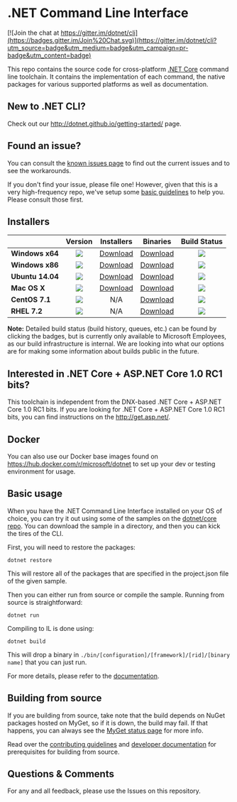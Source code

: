 # .NET Command Line Interface

[![Join the chat at https://gitter.im/dotnet/cli](https://badges.gitter.im/Join%20Chat.svg)](https://gitter.im/dotnet/cli?utm_source=badge&utm_medium=badge&utm_campaign=pr-badge&utm_content=badge)

This repo contains the source code for cross-platform [.NET Core](http://github.com/dotnet/core) command line toolchain. It contains the implementation of each command, the native packages for various supported platforms as well as documentation. 

New to .NET CLI?
------------
Check out our http://dotnet.github.io/getting-started/ page. 

Found an issue?
---------------
You can consult the [known issues page](Documentation/known-issues.md) to find out the current issues and 
to see the workarounds.  

If you don't find your issue, please file one! However, given that this is a very high-frequency repo, we've setup some [basic guidelines](Documentation/issue-filing-guide.md) to help you. Please consult those first.

Installers
----------

|         |Version |Installers|Binaries|Build Status|
|---------|:------:|:------:|:------:|:------:|
|**Windows x64**|![](https://dotnetcli.blob.core.windows.net/dotnet/beta/Binaries/Latest/Windows_x64_Release_version_badge.svg)|[Download](https://dotnetcli.blob.core.windows.net/dotnet/beta/Installers/Latest/dotnet-dev-win-x64.latest.exe)|[Download](https://dotnetcli.blob.core.windows.net/dotnet/beta/Binaries/Latest/dotnet-dev-win-x64.latest.zip)|[![](https://mseng.visualstudio.com/DefaultCollection/_apis/public/build/definitions/d09b7a4d-0a51-4c0e-a15a-07921d5b558f/3022/badge)](https://mseng.visualstudio.com/dotnetcore/_build?definitionId=3022)|
|**Windows x86**|![](https://dotnetcli.blob.core.windows.net/dotnet/beta/Binaries/Latest/Windows_x86_Release_version_badge.svg)|[Download](https://dotnetcli.blob.core.windows.net/dotnet/beta/Installers/Latest/dotnet-dev-win-x86.latest.exe)|[Download](https://dotnetcli.blob.core.windows.net/dotnet/beta/Binaries/Latest/dotnet-dev-win-x86.latest.zip)|[![](https://mseng.visualstudio.com/DefaultCollection/_apis/public/build/definitions/d09b7a4d-0a51-4c0e-a15a-07921d5b558f/3071/badge)](https://mseng.visualstudio.com/dotnetcore/_build?definitionId=3071)|
|**Ubuntu 14.04**|![](https://dotnetcli.blob.core.windows.net/dotnet/beta/Binaries/Latest/Ubuntu_x64_Release_version_badge.svg)|[Download](https://dotnetcli.blob.core.windows.net/dotnet/beta/Installers/Latest/dotnet-ubuntu-x64.latest.deb)|[Download](https://dotnetcli.blob.core.windows.net/dotnet/beta/Binaries/Latest/dotnet-dev-ubuntu-x64.latest.tar.gz)|[![](https://devdiv.visualstudio.com/DefaultCollection/_apis/public/build/definitions/0bdbc590-a062-4c3f-b0f6-9383f67865ee/601/badge)](https://devdiv.visualstudio.com/DefaultCollection/DevDiv/_build?definitionId=601)|
|**Mac OS X**|![](https://dotnetcli.blob.core.windows.net/dotnet/beta/Binaries/Latest/OSX_x64_Release_version_badge.svg)|[Download](https://dotnetcli.blob.core.windows.net/dotnet/beta/Installers/Latest/dotnet-dev-osx-x64.latest.pkg)|[Download](https://dotnetcli.blob.core.windows.net/dotnet/beta/Binaries/Latest/dotnet-dev-osx-x64.latest.tar.gz)|[![](https://devdiv.visualstudio.com/DefaultCollection/_apis/public/build/definitions/0bdbc590-a062-4c3f-b0f6-9383f67865ee/600/badge)](https://devdiv.visualstudio.com/DefaultCollection/DevDiv/_build?definitionId=600)|
|**CentOS 7.1**|![](https://dotnetcli.blob.core.windows.net/dotnet/beta/Binaries/Latest/CentOS_x64_Release_version_badge.svg)|N/A |[Download](https://dotnetcli.blob.core.windows.net/dotnet/beta/Binaries/Latest/dotnet-dev-centos-x64.latest.tar.gz)|[![](https://devdiv.visualstudio.com/DefaultCollection/_apis/public/build/definitions/0bdbc590-a062-4c3f-b0f6-9383f67865ee/597/badge)](https://devdiv.visualstudio.com/DefaultCollection/DevDiv/_build?definitionId=597)|
|**RHEL 7.2**|![](https://dotnetcli.blob.core.windows.net/dotnet/beta/Binaries/Latest/RHEL_x64_Release_version_badge.svg)|N/A |[Download](https://dotnetcli.blob.core.windows.net/dotnet/beta/Binaries/Latest/dotnet-dev-rhel-x64.latest.tar.gz) |[![](https://devdiv.visualstudio.com/DefaultCollection/_apis/public/build/definitions/0bdbc590-a062-4c3f-b0f6-9383f67865ee/897/badge)](https://devdiv.visualstudio.com/DefaultCollection/DevDiv/_build?definitionId=897)|

**Note:** Detailed build status (build history, queues, etc.) can be found by clicking the badges, but is currently only available to Microsoft Employees, as our build infrastructure is internal. We are looking into what our options are for making some information about builds public in the future.

Interested in .NET Core + ASP.NET Core 1.0 RC1 bits?
----------------------------------------------------

This toolchain is independent from the DNX-based .NET Core + ASP.NET Core 1.0 RC1 bits. If you are looking for .NET Core + ASP.NET Core 1.0 RC1 bits, you can find instructions on the http://get.asp.net/.  

Docker
------

You can also use our Docker base images found on https://hub.docker.com/r/microsoft/dotnet to set up your dev or testing environment for usage.  

Basic usage
-----------

When you have the .NET Command Line Interface installed on your OS of choice, you can try it out using some of the samples on the [dotnet/core repo](https://github.com/dotnet/core/tree/master/samples). You can download the sample in a directory, and then you can kick the tires of the CLI.


First, you will need to restore the packages:
	
	dotnet restore
	
This will restore all of the packages that are specified in the project.json file of the given sample.

Then you can either run from source or compile the sample. Running from source is straightforward:
	
	dotnet run
	
Compiling to IL is done using:
	
	dotnet build

This will drop a binary in `./bin/[configuration]/[framework]/[rid]/[binary name]` that you can just run.

For more details, please refer to the [documentation](https://github.com/dotnet/corert/tree/master/Documentation).

Building from source
--------------------

If you are building from source, take note that the build depends on NuGet packages hosted on MyGet, so if it is down, the build may fail. If that happens, you can always see the [MyGet status page](http://status.myget.org/) for more info. 

Read over the [contributing guidelines](https://github.com/dotnet/cli/tree/master/CONTRIBUTING.md) and [developer documentation](https://github.com/dotnet/cli/tree/master/Documentation) for prerequisites for building from source.

Questions & Comments
--------------------

For any and all feedback, please use the Issues on this repository. 
